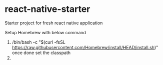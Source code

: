 # react-native-starter
Starter project for fresh react native application

Setup Homebrew with below command

1. /bin/bash -c "$(curl -fsSL https://raw.githubusercontent.com/Homebrew/install/HEAD/install.sh)"  once done set the classpath
2. 
